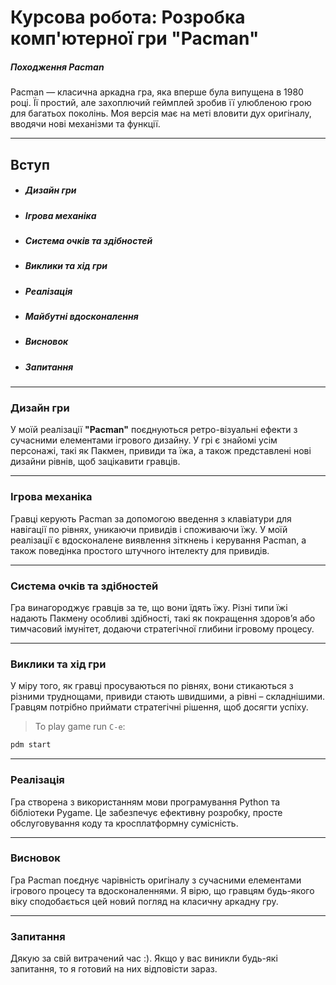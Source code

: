 # Курсова робота: Розробка комп'ютерної гри "Pacman"

##### Походження Pacman

Pacman — класична аркадна гра, яка вперше була випущена в 1980 році. Її простий, але захоплючий геймплей зробив її улюбленою грою для багатьох поколінь. Моя версія має на меті вловити дух оригіналу, вводячи нові механізми та функції.

---

## Вступ

- ##### Дизайн гри
- ##### Ігрова механіка
- ##### Система очків та здібностей
- ##### Виклики та хід гри
- ##### Реалізація
- ##### Майбутні вдосконалення
- ##### Висновок
- ##### Запитання

---

### Дизайн гри

У моїй реалізації **"Pacman"** поєднуються ретро-візуальні ефекти з сучасними елементами ігрового дизайну. У грі є знайомі усім персонажі, такі як Пакмен, привиди та їжа, а також представлені нові дизайни рівнів, щоб зацікавити гравців.

---

### Ігрова механіка

Гравці керують Pacman за допомогою введення з клавіатури для навігації по рівнях, уникаючи привидів і споживаючи їжу. У моїй реалізації є вдосконалене виявлення зіткнень і керування Pacman, а також поведінка простого штучного інтелекту для привидів.

---

### Система очків та здібностей

Гра винагороджує гравців за те, що вони їдять їжу. Різні типи їжі надають Пакмену особливі здібності, такі як покращення здоров’я або тимчасовий імунітет, додаючи стратегічної глибини ігровому процесу.

---

### Виклики та хід гри

У міру того, як гравці просуваються по рівнях, вони стикаються з різними труднощами, привиди стають швидшими, а рівні – складнішими. Гравцям потрібно приймати стратегічні рішення, щоб досягти успіху.

> To play game run `C-e`:

```bash
pdm start
```

---

### Реалізація

Гра створена з використанням мови програмування Python та бібліотеки Pygame. Це забезпечує ефективну розробку, просте обслуговування коду та кросплатформну сумісність.

---

### Висновок

Гра Pacman поєднує чарівність оригіналу з сучасними елементами ігрового процесу та вдосконаленнями. Я вірю, що гравцям будь-якого віку сподобається цей новий погляд на класичну аркадну гру.

---

### Запитання

Дякую за свій витрачений час :). Якщо у вас виникли будь-які запитання, то я готовий на них відповісти зараз.
